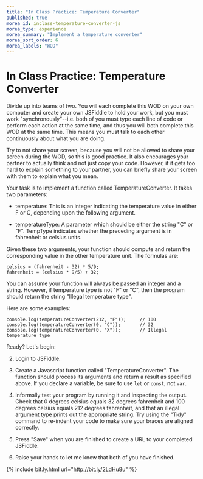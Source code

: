 ```yaml
---
title: "In Class Practice: Temperature Converter"
published: true
morea_id: inclass-temperature-converter-js
morea_type: experience
morea_summary: "Implement a temperature converter"
morea_sort_order: 6
morea_labels: "WOD"
---
```


# In Class Practice: Temperature Converter

Divide up into teams of two. You will each complete this WOD on your own computer and create your own JSFiddle to hold your work, but you must work "synchronously"--i.e. both of you must type each line of code or perform each action at the same time, and thus you will both complete this WOD at the same time. This means you must talk to each other continuously about what you are doing.

Try to not share your screen, because you will not be allowed to share your screen during the WOD, so this is good practice. It also encourages your partner to actually think and not just copy your code. However, if it gets too hard to explain something to your partner, you can briefly share your screen with them to explain what you mean.

Your task is to implement a function called TemperatureConverter.   It takes two parameters:

  * temperature:  This is an integer indicating the temperature value in either F or C, depending upon the following argument.

  * temperatureType: A parameter which should be either the string "C" or "F". TempType indicates whether the preceding argument is in fahrenheit or celsius units.


Given these two arguments, your function should compute and return the corresponding value in the other temperature unit.  The formulas are:

    celsius = (fahrenheit - 32) * 5/9;
    fahrenheit = (celsius * 9/5) + 32;

You can assume your function will always be passed an integer and a string. However, if temperature type is not "F" or "C", then the program should return the string "Illegal temperature type".

Here are some examples:

    console.log(temperatureConverter(212, "F"));     // 100
    console.log(temperatureConverter(0, "C"));       // 32
    console.log(temperatureConverter(0, "X"));       // Illegal temperature type

Ready? Let's begin:

  2. Login to JSFiddle.

  4. Create a Javascript function called "TemperatureConverter".  The function should process its arguments and return a result as specified above.  If you declare a variable, be sure to use `let` or `const`, not `var`.

  5. Informally test your program by running it and inspecting the output.  Check that 0 degrees celsius equals 32 degrees fahrenheit and 100 degrees celsius equals 212 degrees fahrenheit, and that an illegal argument type prints out the appropriate string.  Try using the "Tidy" command to re-indent your code to make sure your braces are aligned correctly.

  9. Press "Save" when you are finished to create a URL to your completed JSFiddle.

  10. Raise your hands to let me know that both of you have finished.

{% include bit.ly.html url="http://bit.ly/2LdHu8u" %}




